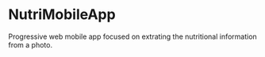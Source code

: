 # NutriMobileApp
Progressive web mobile app focused on extrating the nutritional information from a photo.
